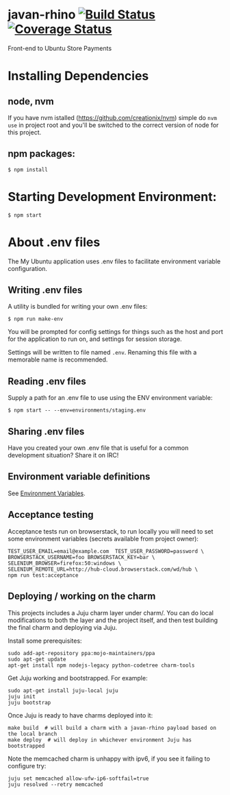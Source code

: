 # javan-rhino [![Build Status](https://travis-ci.org/canonical-ols/javan-rhino.svg?branch=travis)](https://travis-ci.org/canonical-ols/javan-rhino) [![Coverage Status](https://coveralls.io/repos/github/canonical-ols/javan-rhino/badge.svg?branch=coverage)](https://coveralls.io/github/canonical-ols/javan-rhino?branch=coverage)

Front-end to Ubuntu Store Payments

# Installing Dependencies

## node, nvm

If you have nvm istalled (https://github.com/creationix/nvm) simple do
`nvm use`
in project root and you'll be switched to the correct version of node
for this project.

## npm packages:

    $ npm install

# Starting Development Environment:

    $ npm start

# About .env files
The My Ubuntu application uses .env files to facilitate environment variable configuration.

## Writing .env files
A utility is bundled for writing your own .env files:

    $ npm run make-env

You will be prompted for config settings for things such as the host and port for the application to run on, and settings for session storage.

Settings will be written to file named `.env`. Renaming this file with a memorable name is recommended.

## Reading .env files
Supply a path for an .env file to use using the ENV environment variable:

	$ npm start -- --env=environments/staging.env

## Sharing .env files
Have you created your own .env file that is useful for a common development situation? Share it on IRC!

## Environment variable definitions
See [Environment Variables](docs/environment-variables.md).


## Acceptance testing

Acceptance tests run on browserstack, to run locally you will need to set some
environment variables (secrets available from project owner):

```
TEST_USER_EMAIL=email@example.com  TEST_USER_PASSWORD=password \
BROWSERSTACK_USERNAME=foo BROWSERSTACK_KEY=bar \
SELENIUM_BROWSER=firefox:50:windows \
SELENIUM_REMOTE_URL=http://hub-cloud.browserstack.com/wd/hub \
npm run test:acceptance
```

## Deploying / working on the charm

This projects includes a Juju charm layer under charm/. You can do local modifications to both the
layer and the project itself, and then test building the final charm and deploying via Juju.

Install some prerequisites:

```
sudo add-apt-repository ppa:mojo-maintainers/ppa
sudo apt-get update
apt-get install npm nodejs-legacy python-codetree charm-tools
```

Get Juju working and bootstrapped. For example:
```
sudo apt-get install juju-local juju
juju init
juju bootstrap
```

Once Juju is ready to have charms deployed into it:

```
make build  # will build a charm with a javan-rhino payload based on the local branch
make deploy  # will deploy in whichever environment Juju has bootstrapped
```

Note the memcached charm is unhappy with ipv6, if you see it failing to configure try:

```
juju set memcached allow-ufw-ip6-softfail=true
juju resolved --retry memcached
```
